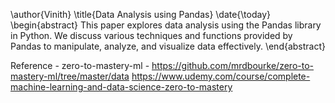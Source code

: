 \author{Vinith}
\title{Data Analysis using Pandas}
\date{\today}
\begin{abstract}
This paper explores data analysis using the Pandas library in Python. We discuss various techniques and functions provided by Pandas to manipulate, analyze, and visualize data effectively.
\end{abstract}

Reference - zero-to-mastery-ml - https://github.com/mrdbourke/zero-to-mastery-ml/tree/master/data
https://www.udemy.com/course/complete-machine-learning-and-data-science-zero-to-mastery
